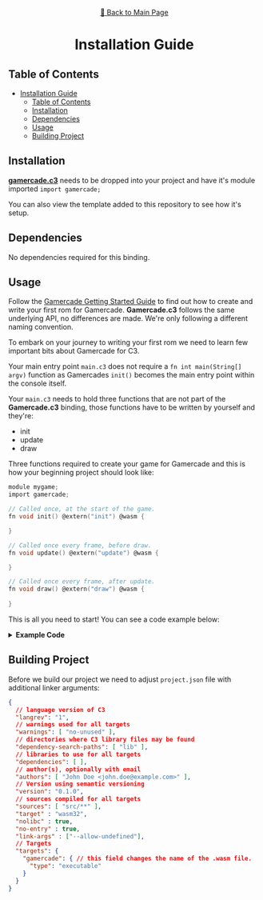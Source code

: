 <div align="center">
<p>

[📖 Back to Main Page](./README.md)
</p>

# Installation Guide

</div>

## Table of Contents

- [Installation Guide](#installation-guide)
  - [Table of Contents](#table-of-contents)
  - [Installation](#compatibility)
  - [Dependencies](#dependencies)
  - [Usage](#usage)
  - [Building Project](#building-project)

## Installation

[**gamercade.c3**](https://github.com/Its-Kenta/Gamercade.c3/blob/main/gamercade.c3) needs to be dropped into your project and have it's module imported `import gamercade;`

You can also view the template added to this repository to see how it's setup.

## Dependencies

No dependencies required for this binding.

## Usage

Follow the [Gamercade Getting Started Guide](https://gamercade.io/docs/category/getting-started) to find out how to create and write your first rom for Gamercade. **Gamercade.c3** follows the same underlying API, no differences are made. We're only following a different naming convention.

To embark on your journey to writing your first rom we need to learn few important bits about Gamercade for C3.

Your main entry point `main.c3` does not require a `fn int main(String[] argv)` function as Gamercades `init()` becomes the main entry point within the console itself.

Your `main.c3` needs to hold three functions that are not part of the **Gamercade.c3** binding, those functions have to be written by yourself and they're:

- init
- update
- draw

Three functions required to create your game for Gamercade and this is how your beginning project should look like:

```c
module mygame;
import gamercade;

// Called once, at the start of the game.
fn void init() @extern("init") @wasm {

}

// Called once every frame, before draw.
fn void update() @extern("update") @wasm {

}

// Called once every frame, after update.
fn void draw() @extern("draw") @wasm {
   
}
```

This is all you need to start! You can see a code example below:

<details>
<summary><b>Example Code</b></summary>

```c
module mygame;
import gamercade::gc;
import std::math;

usz frame_counter = 0;
int xpos = 0;
int ypos = 0;

// Called once, at the start of the game.
fn void init() @extern("init") @wasm {
    gc::console_log_string("Hello from C3!");

    xpos = gc::width() / 2;
    ypos = gc::height() / 2;
}

// Called once every frame, before draw.
fn void update() @extern("update") @wasm {

    // Print a message if the user presses the A button.
    // This defaults to the U key on the keyboard.
    if (gc::button_a_pressed(0) == 1) {
        gc::console_log_string("Pressed button A!");
    }

    // Let's move the pixel with the arrow keys
    // Handle up/down motion
    if (gc::button_up_held(0) == 1) {
        ypos -= 1;
    }

    if (gc::button_down_held(0) == 1) {
        ypos += 1;
    }

    // And repeat for left/right
    if (gc::button_left_held(0) == 1) {
        xpos -= 1;
    }

    if (gc::button_right_held(0) == 1) {
        xpos += 1;
    }

    // Update the frame counter to keep the animation looping
    frame_counter += 1;
}

// Called once every frame, after update.
fn void draw() @extern("draw") @wasm {
    // Clear screen function takes a GraphicsParameters as a parameter,
    // so let's make one.
    int clear_color = gc::color_index(0);

    // Now, we can clear the screen.
    gc::clear_screen(clear_color);

    // Let's draw a pixel.
    int pixel_color = gc::color_index(16);
    gc::set_pixel(pixel_color, xpos, ypos);

    // Let's draw a spinning pixel.
    int spinning_pixel_color = gc::color_index(9);

    // Make it spin around
    float frame = (float)(frame_counter);
    float x = math::sin(frame * 0.1f) * 25.0f;
    float y = math::cos(frame * 0.1f) * 25.0f;

    x += (float)(xpos);
    y += (float)(ypos);

    // Draw the spinning pixel
    gc::set_pixel(spinning_pixel_color, (int)(x), (int)(y));
}
```

</details>

## Building Project

Before we build our project we need to adjust `project.json` file with additional linker arguments:

```json
{
  // language version of C3
  "langrev": "1",
  // warnings used for all targets
  "warnings": [ "no-unused" ],
  // directories where C3 library files may be found
  "dependency-search-paths": [ "lib" ],
  // libraries to use for all targets
  "dependencies": [ ],
  // author(s), optionally with email
  "authors": [ "John Doe <john.doe@example.com>" ],
  // Version using semantic versioning
  "version": "0.1.0",
  // sources compiled for all targets
  "sources": [ "src/**" ],
  "target" : "wasm32",
  "nolibc" : true,
  "no-entry" : true,
  "link-args" : ["--allow-undefined"],
  // Targets
  "targets": {
    "gamercade": { // this field changes the name of the .wasm file.
      "type": "executable"
    }
  }
}

```
